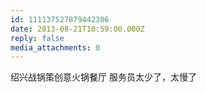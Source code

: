 ```yaml
---
id: 111137527879442306
date: 2013-08-21T10:59:00.000Z
reply: false
media_attachments: 0
---
```


绍兴战锅策创意火锅餐厅 服务员太少了，太慢了 ​​​​

